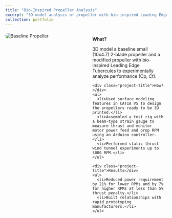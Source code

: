 ```yaml
---
title: "Bio-Inspired Propeller Analysis"
excerpt: "3D model analysis of propeller with bio-inspired Leading Edge Tubercules.<br/><img src='/images/propeller1_thumbnail.jpg'>"
collection: portfolio
---
```


<style>
  .project-container {
    display: grid;
    grid-template-columns: 1fr 1fr;
    gap: 20px;
    margin-top: 20px;
  }
  .project-image {
    max-width: 100%;
    height: auto;
    border-radius: 8px;
  }
  .project-text {
    padding: 10px;
  }
  .project-title {
    font-weight: bold;
    margin-bottom: 10px;
  }
</style>

<div class="project-container">
  <div>
    <img src="/images/propeller1_full.jpg" alt="Baseline Propeller" class="project-image">
  </div>
  <div class="project-text">
    <div class="project-title">What?</div>
    <p>3D model a baseline small (10x4.7) 2-blade propeller and a modified propeller with bio-inspired Leading Edge Tubercules to experimentally analyze performance (Cp, Ct).</p>

    <div class="project-title">How?</div>
    <ul>
      <li>Used surface modeling features in CATIA V5 to design the propellers ready to be 3D printed.</li>
      <li>Assembled a test rig with a beam-type strain gauge to measure thrust and monitor motor power feed and prop RPM using an Arduino controller.</li>
      <li>Performed static thrust wind tunnel experiments up to 5000 RPM.</li>
    </ul>

    <div class="project-title">Results</div>
    <ul>
      <li>Reduced power requirement by 21% for lower RPMs and by 7% for higher RPMs at less than 5% thrust penalty.</li>
      <li>Built relationships with rapid prototyping manufacturers.</li>
    </ul>
  </div>
</div>
